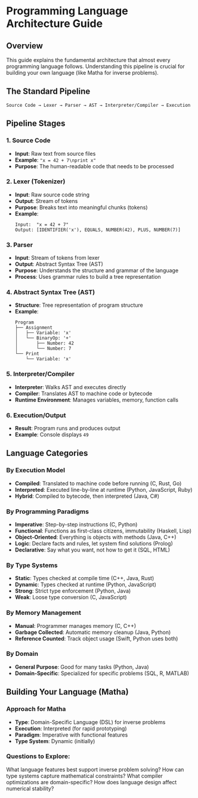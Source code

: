 # Programming Language Architecture Guide

## Overview

This guide explains the fundamental architecture that almost every programming language follows. Understanding this pipeline is crucial for building your own language (like Matha for inverse problems).

## The Standard Pipeline

```
Source Code → Lexer → Parser → AST → Interpreter/Compiler → Execution
```

## Pipeline Stages

### 1. Source Code
- **Input**: Raw text from source files
- **Example**: `"x = 42 + 7\nprint x"`
- **Purpose**: The human-readable code that needs to be processed

### 2. Lexer (Tokenizer)
- **Input**: Raw source code string
- **Output**: Stream of tokens
- **Purpose**: Breaks text into meaningful chunks (tokens)
- **Example**: 
  ```
  Input:  "x = 42 + 7"
  Output: [IDENTIFIER('x'), EQUALS, NUMBER(42), PLUS, NUMBER(7)]
  ```

### 3. Parser
- **Input**: Stream of tokens from lexer
- **Output**: Abstract Syntax Tree (AST)
- **Purpose**: Understands the structure and grammar of the language
- **Process**: Uses grammar rules to build a tree representation

### 4. Abstract Syntax Tree (AST)
- **Structure**: Tree representation of program structure
- **Example**:
  ```
  Program
  ├── Assignment
  │   ├── Variable: 'x'
  │   └── BinaryOp: '+'
  │       ├── Number: 42
  │       └── Number: 7
  └── Print
      └── Variable: 'x'
  ```

### 5. Interpreter/Compiler
- **Interpreter**: Walks AST and executes directly
- **Compiler**: Translates AST to machine code or bytecode
- **Runtime Environment**: Manages variables, memory, function calls

### 6. Execution/Output
- **Result**: Program runs and produces output
- **Example**: Console displays `49`

## Language Categories

### By Execution Model
- **Compiled**: Translated to machine code before running (C, Rust, Go)
- **Interpreted**: Executed line-by-line at runtime (Python, JavaScript, Ruby)
- **Hybrid**: Compiled to bytecode, then interpreted (Java, C#)

### By Programming Paradigms
- **Imperative**: Step-by-step instructions (C, Python)
- **Functional**: Functions as first-class citizens, immutability (Haskell, Lisp)
- **Object-Oriented**: Everything is objects with methods (Java, C++)
- **Logic**: Declare facts and rules, let system find solutions (Prolog)
- **Declarative**: Say what you want, not how to get it (SQL, HTML)

### By Type Systems
- **Static**: Types checked at compile time (C++, Java, Rust)
- **Dynamic**: Types checked at runtime (Python, JavaScript)
- **Strong**: Strict type enforcement (Python, Java)
- **Weak**: Loose type conversion (C, JavaScript)

### By Memory Management
- **Manual**: Programmer manages memory (C, C++)
- **Garbage Collected**: Automatic memory cleanup (Java, Python)
- **Reference Counted**: Track object usage (Swift, Python uses both)

### By Domain
- **General Purpose**: Good for many tasks (Python, Java)
- **Domain-Specific**: Specialized for specific problems (SQL, R, MATLAB)

## Building Your Language (Matha)

### Approach for Matha
- **Type**: Domain-Specific Language (DSL) for inverse problems
- **Execution**: Interpreted (for rapid prototyping)
- **Paradigm**: Imperative with functional features
- **Type System**: Dynamic (initially)

### Questions to Explore:

What language features best support inverse problem solving?
How can type systems capture mathematical constraints?
What compiler optimizations are domain-specific?
How does language design affect numerical stability?
